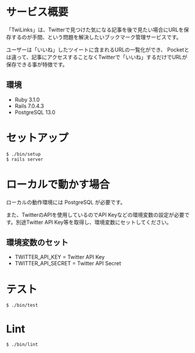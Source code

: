 # サービス概要
「TwiLinks」は、Twitterで見つけた気になる記事を後で見たい場合にURLを保存するのが手間、という問題を解決したいブックマーク管理サービスです。

ユーザーは「いいね」したツイートに含まれるURLの一覧化ができ、
Pocketとは違って、記事にアクセスすることなくTwitterで「いいね」するだけでURLが保存できる事が特徴です。

## 環境

- Ruby 3.1.0
- Rails 7.0.4.3
- PostgreSQL 13.0

# セットアップ

```
$ ./bin/setup
$ rails server
```

# ローカルで動かす場合

ローカルの動作環境には PostgreSQL が必要です。

また、TwitterのAPIを使用しているのでAPI Keyなどの環境変数の設定が必要です。別途Twitter API Key等を取得し、環境変数にセットしてください。

## 環境変数のセット

- TWITTER_API_KEY = Twitter API Key
- TWITTER_API_SECRET = Twitter API Secret

# テスト

```
$ ./bin/test
```

# Lint

```
$ ./bin/lint
```
